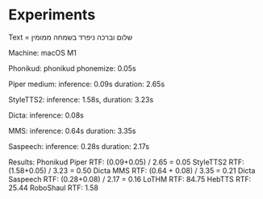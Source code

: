 # Experiments

Text = שלום וברכה ניפרד בשמחה ממומין

Machine: 
    macOS M1

Phonikud:
    phonikud phonemize: 0.05s
    
Piper medium:
    inference: 0.09s duration: 2.65s

StyleTTS2:
    inference: 1.58s, duration: 3.23s

Dicta:
    inference: 0.08s

MMS:
    inference: 0.64s duration: 3.35s

Saspeech:
    inference: 0.28s duration: 2.17s

Results:
    Phonikud Piper RTF: (0.09+0.05) / 2.65 = 0.05
    StyleTTS2 RTF: (1.58+0.05) / 3.23 = 0.50
    Dicta MMS RTF: (0.64 + 0.08) / 3.35 = 0.21
    Dicta Saspeech RTF: (0.28+0.08) / 2.17 = 0.16
    LoTHM RTF: 84.75 
    HebTTS RTF: 25.44
    RoboShaul RTF: 1.58

    

